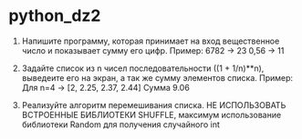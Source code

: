 # python_dz2
1. Напишите программу, которая принимает на вход вещественное число и показывает сумму его цифр.
Пример:
6782 -> 23
0,56 -> 11

2. Задайте список из n чисел последовательности ((1 + 1/n)**n), выведеите его на экран, а так же сумму элементов списка.
Пример:
Для n=4 -> [2, 2.25, 2.37, 2.44]
Сумма 9.06

3. Реализуйте алгоритм перемешивания списка. НЕ ИСПОЛЬЗОВАТЬ ВСТРОЕННЫЕ БИБЛИОТЕКИ SHUFFLE, максимум использование библиотеки Random для получения случайного int
